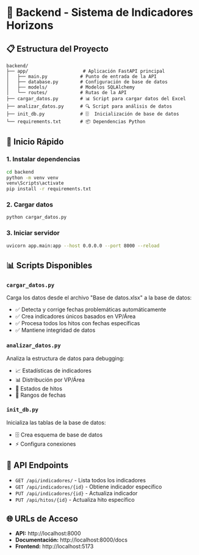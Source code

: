 # 🚀 Backend - Sistema de Indicadores Horizons

## 📋 Estructura del Proyecto

```
backend/
├── app/                    # Aplicación FastAPI principal
│   ├── main.py            # Punto de entrada de la API
│   ├── database.py        # Configuración de base de datos
│   ├── models/            # Modelos SQLAlchemy
│   └── routes/            # Rutas de la API
├── cargar_datos.py        # 📊 Script para cargar datos del Excel
├── analizar_datos.py      # 🔍 Script para análisis de datos
├── init_db.py             # 🗄️  Inicialización de base de datos
└── requirements.txt       # 📦 Dependencias Python
```

## 🚀 Inicio Rápido

### 1. Instalar dependencias
```bash
cd backend
python -m venv venv
venv\Scripts\activate
pip install -r requirements.txt
```

### 2. Cargar datos
```bash
python cargar_datos.py
```

### 3. Iniciar servidor
```bash
uvicorn app.main:app --host 0.0.0.0 --port 8000 --reload
```

## 📊 Scripts Disponibles

### `cargar_datos.py`
Carga los datos desde el archivo "Base de datos.xlsx" a la base de datos:
- ✅ Detecta y corrige fechas problemáticas automáticamente
- ✅ Crea indicadores únicos basados en VP/Área
- ✅ Procesa todos los hitos con fechas específicas
- ✅ Mantiene integridad de datos

### `analizar_datos.py`  
Analiza la estructura de datos para debugging:
- 📈 Estadísticas de indicadores
- 📊 Distribución por VP/Área
- 🎯 Estados de hitos
- 📅 Rangos de fechas

### `init_db.py`
Inicializa las tablas de la base de datos:
- 🗄️ Crea esquema de base de datos
- ⚡ Configura conexiones

## 🔗 API Endpoints

- `GET /api/indicadores/` - Lista todos los indicadores
- `GET /api/indicadores/{id}` - Obtiene indicador específico
- `PUT /api/indicadores/{id}` - Actualiza indicador
- `PUT /api/hitos/{id}` - Actualiza hito específico

## 🌐 URLs de Acceso

- **API:** http://localhost:8000
- **Documentación:** http://localhost:8000/docs
- **Frontend:** http://localhost:5173 